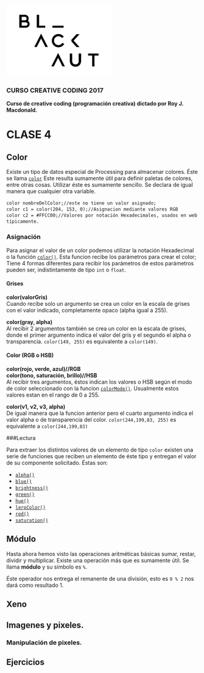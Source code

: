 ![image](../logo_blackaut.png)
### CURSO CREATIVE CODING 2017
**Curso de creative coding (programación creativa) dictado por Roy J. Macdonald.**

# CLASE 4

## Color
Existe un tipo de datos especial de Processing para almacenar colores. Éste se llama [`color`](https://processing.org/reference/color_datatype.html)
Este resulta sumamente útil para definir paletas de colores, entre otras cosas.
Utilizar éste es sumamente sencillo.
Se declara de igual manera que cualquier otra variable.


	color nombreDelColor;//este no tiene un valor asignado;
	color c1 = color(204, 153, 0);//Asignacion mediante valores RGB
	color c2 = #FFCC00;//Valores por notación Hexadecimales, usados en web típicamente.
	
### Asignación
Para asignar el valor de un color podemos utilizar la notación Hexadecimal o la función [`color()`](https://processing.org/reference/color_.html).
Esta funcion recibe los parámetros para crear el color; Tiene 4 formas diferentes para recibir los parámetros de estos parámetros pueden ser, indistintamente de tipo `int` o `float`.

#### Grises
**color(valorGris)**  
Cuando recibe solo un argumento se crea un color en la escala de grises con el valor indicado, completamente opaco (alpha igual a 255).

**color(gray, alpha)**  
Al recibir 2 argumentos también se crea un color en la escala de grises, donde el primer argumento indica el valor del gris y el segundo el alpha o transparencia. `color(149, 255)` es equivalente a `color(149)`.

#### Color (RGB o HSB)
**color(rojo, verde, azul)//RGB**  
**color(tono, saturación, brillo)//HSB**  
Al recibir tres argumentos, éstos indican los valores  o HSB según el modo de color seleccionado con la funcion [`colorMode()`](https://processing.org/reference/colorMode_.html). Usualmente estos valores estan en el rango de 0 a 255.

**color(v1, v2, v3, alpha)**  
De igual manera que la funcion anterior pero el cuarto argumento indica el valor alpha o de transparencia del color. `color(244,199,83, 255)` es equivalente a `color(244,199,83)`

###Lectura

Para extraer los distintos valores de un elemento de tipo `color` existen una serie de funciones que reciben un elemento de éste tipo y entregan el valor de su componente solicitado.
Éstas son:

* [`alpha()`](https://processing.org/reference/alpha_.html) 
* [`blue()`](https://processing.org/reference/blue_.html)
* [`brightness()`](https://processing.org/reference/brightness_.html)
* [`green()`](https://processing.org/reference/green_.html)
* [`hue()`](https://processing.org/reference/hue_.html)
* [`lerpColor()`](https://processing.org/reference/lerpColor_.html)
* [`red()`](https://processing.org/reference/red_.html)
* [`saturation()`](https://processing.org/reference/saturation_.html)




## Módulo
Hasta ahora hemos visto las operaciones aritméticas básicas sumar, restar, dividir y multiplicar.
Existe una operación más que es sumamente útil. Se llama **módulo** y su símbolo es `%`.

Éste operador nos entrega el remanente de una división, esto es  `9 % 2` nos dará como resultado 1.


## Xeno
## Imagenes y pixeles.
### Manipulación de pixeles.
##  Ejercicios